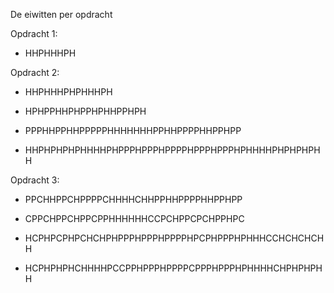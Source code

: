 De eiwitten per opdracht

Opdracht 1:

- HHPHHHPH

Opdracht 2:

- HHPHHHPHPHHHPH

- HPHPPHHPHPPHPHHPPHPH

- PPPHHPPHHPPPPPHHHHHHHPPHHPPPPHHPPHPP

- HHPHPHPHPHHHHPHPPPHPPPHPPPPHPPPHPPPHPHHHHPHPHPHPHH

Opdracht 3:

- PPCHHPPCHPPPPCHHHHCHHPPHHPPPPHHPPHPP

- CPPCHPPCHPPCPPHHHHHHCCPCHPPCPCHPPHPC

- HCPHPCPHPCHCHPHPPPHPPPHPPPPHPCPHPPPHPHHHCCHCHCHCHH

- HCPHPHPHCHHHHPCCPPHPPPHPPPPCPPPHPPPHPHHHHCHPHPHPHH